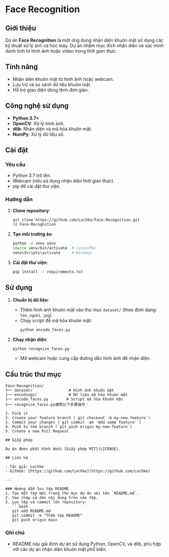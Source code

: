 # Face Recognition

## Giới thiệu

Dự án **Face Recognition** là một ứng dụng nhận diện khuôn mặt sử dụng các kỹ thuật xử lý ảnh và học máy. Dự án nhằm mục đích nhận diện và xác minh danh tính từ hình ảnh hoặc video trong thời gian thực.

## Tính năng

- Nhận diện khuôn mặt từ hình ảnh hoặc webcam.
- Lưu trữ và so sánh dữ liệu khuôn mặt.
- Hỗ trợ giao diện dòng lệnh đơn giản.

## Công nghệ sử dụng

- **Python 3.7+**
- **OpenCV**: Xử lý hình ảnh.
- **dlib**: Nhận diện và mã hóa khuôn mặt.
- **NumPy**: Xử lý dữ liệu số.

## Cài đặt

### Yêu cầu
- Python 3.7 trở lên.
- Webcam (nếu sử dụng nhận diện thời gian thực).
- pip để cài đặt thư viện.

### Hướng dẫn

1. **Clone repository**:
   ```bash
   git clone https://github.com/Lochke/Face-Recognition.git
   cd Face-Recognition
   ```

2. **Tạo môi trường ảo**:
   ```bash
   python -m venv venv
   source venv/bin/activate  # Linux/Mac
   venv\Scripts\activate     # Windows
   ```

3. **Cài đặt thư viện**:
   ```bash
   pip install -r requirements.txt
   ```

## Sử dụng

1. **Chuẩn bị dữ liệu**:
   - Thêm hình ảnh khuôn mặt vào thư mục `dataset/` (theo định dạng: `tên_người.jpg`).
   - Chạy script để mã hóa khuôn mặt:
     ```bash
     python encode_faces.py
     ```

2. **Chạy nhận diện**:
   ```bash
   python recognize_faces.py
   ```
   - Mở webcam hoặc cung cấp đường dẫn hình ảnh để nhận diện.

## Cấu trúc thư mục

```
Face-Recognition/
├── dataset/                # Hình ảnh khuôn mặt
├── encodings/              # Dữ liệu mã hóa khuôn mặt
├── encode_faces.py        # Script mã hóa khuôn mặt
├── recognize_faces.py遵照以下步骤操作：

1. Fork it
2. Create your feature branch (`git checkout -b my-new-feature`)
3. Commit your changes (`git commit -am 'Add some feature'`)
4. Push to the branch (`git push origin my-new-feature`)
5. Create a new Pull Request

## Giấy phép

Dự án được phát hành dưới [Giấy phép MIT](LICENSE).

## Liên hệ

- Tác giả: Lochke
- GitHub: [https://github.com/Lochke](https://github.com/Lochke)

---

### Hướng dẫn lưu tệp README
1. Tạo một tệp mới trong thư mục dự án với tên `README.md`.
2. Sao chép và dán nội dung trên vào tệp.
3. Lưu tệp và commit lên repository:
   ```bash
   git add README.md
   git commit -m "Thêm tệp README"
   git push origin main
   ```

### Ghi chú
- README này giả định dự án sử dụng Python, OpenCV, và dlib, phù hợp với các dự án nhận diện khuôn mặt phổ biến.
